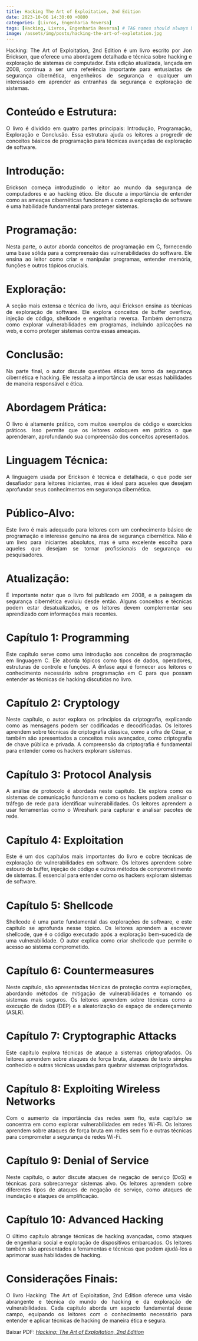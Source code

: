 ```yaml
---
title: Hacking The Art of Exploitation, 2nd Edition
date: 2023-10-06 14:30:00 +0800
categories: [Livros, Engenharia Reversa]
tags: [Hacking, Livros, Engenharia Reversa] # TAG names should always be lowercase
image: /assets/img/posts/hacking-the-art-of-explotation.jpg
---
```


<p align="justify"> Hacking: The Art of Exploitation, 2nd Edition é um livro escrito por Jon Erickson, que oferece uma abordagem detalhada e técnica sobre hacking e exploração de sistemas de computador. Esta edição atualizada, lançada em 2008, continua a ser uma referência importante para entusiastas de segurança cibernética, engenheiros de segurança e qualquer um interessado em aprender as entranhas da segurança e exploração de sistemas.</p>

# Conteúdo e Estrutura:
<p align="justify"> O livro é dividido em quatro partes principais: Introdução, Programação, Exploração e Conclusão. Essa estrutura ajuda os leitores a progredir de conceitos básicos de programação para técnicas avançadas de exploração de software.</p>

# Introdução:
<p align="justify"> Erickson começa introduzindo o leitor ao mundo da segurança de computadores e ao hacking ético. Ele discute a importância de entender como as ameaças cibernéticas funcionam e como a exploração de software é uma habilidade fundamental para proteger sistemas.</p>

# Programação:
<p align="justify"> Nesta parte, o autor aborda conceitos de programação em C, fornecendo uma base sólida para a compreensão das vulnerabilidades do software. Ele ensina ao leitor como criar e manipular programas, entender memória, funções e outros tópicos cruciais.</p>

# Exploração:
<p align="justify"> A seção mais extensa e técnica do livro, aqui Erickson ensina as técnicas de exploração de software. Ele explora conceitos de buffer overflow, injeção de código, shellcode e engenharia reversa. Também demonstra como explorar vulnerabilidades em programas, incluindo aplicações na web, e como proteger sistemas contra essas ameaças.</p>

# Conclusão:
<p align="justify"> Na parte final, o autor discute questões éticas em torno da segurança cibernética e hacking. Ele ressalta a importância de usar essas habilidades de maneira responsável e ética.</p>

# Abordagem Prática:
<p align="justify"> O livro é altamente prático, com muitos exemplos de código e exercícios práticos. Isso permite que os leitores coloquem em prática o que aprenderam, aprofundando sua compreensão dos conceitos apresentados.</p>

# Linguagem Técnica:
<p align="justify"> A linguagem usada por Erickson é técnica e detalhada, o que pode ser desafiador para leitores iniciantes, mas é ideal para aqueles que desejam aprofundar seus conhecimentos em segurança cibernética.</p>

# Público-Alvo:
<p align="justify"> Este livro é mais adequado para leitores com um conhecimento básico de programação e interesse genuíno na área de segurança cibernética. Não é um livro para iniciantes absolutos, mas é uma excelente escolha para aqueles que desejam se tornar profissionais de segurança ou pesquisadores.</p>

# Atualização:
<p align="justify"> É importante notar que o livro foi publicado em 2008, e a paisagem da segurança cibernética evoluiu desde então. Alguns conceitos e técnicas podem estar desatualizados, e os leitores devem complementar seu aprendizado com informações mais recentes.</p>

# Capítulo 1: Programming
<p align="justify"> Este capítulo serve como uma introdução aos conceitos de programação em linguagem C. Ele aborda tópicos como tipos de dados, operadores, estruturas de controle e funções. A ênfase aqui é fornecer aos leitores o conhecimento necessário sobre programação em C para que possam entender as técnicas de hacking discutidas no livro.</p>

# Capítulo 2: Cryptology
<p align="justify"> Neste capítulo, o autor explora os princípios da criptografia, explicando como as mensagens podem ser codificadas e decodificadas. Os leitores aprendem sobre técnicas de criptografia clássica, como a cifra de César, e também são apresentados a conceitos mais avançados, como criptografia de chave pública e privada. A compreensão da criptografia é fundamental para entender como os hackers exploram sistemas.</p>

# Capítulo 3: Protocol Analysis
<p align="justify"> A análise de protocolo é abordada neste capítulo. Ele explora como os sistemas de comunicação funcionam e como os hackers podem analisar o tráfego de rede para identificar vulnerabilidades. Os leitores aprendem a usar ferramentas como o Wireshark para capturar e analisar pacotes de rede.</p>

# Capítulo 4: Exploitation
<p align="justify"> Este é um dos capítulos mais importantes do livro e cobre técnicas de exploração de vulnerabilidades em software. Os leitores aprendem sobre estouro de buffer, injeção de código e outros métodos de comprometimento de sistemas. É essencial para entender como os hackers exploram sistemas de software.</p>

# Capítulo 5: Shellcode
<p align="justify"> Shellcode é uma parte fundamental das explorações de software, e este capítulo se aprofunda nesse tópico. Os leitores aprendem a escrever shellcode, que é o código executado após a exploração bem-sucedida de uma vulnerabilidade. O autor explica como criar shellcode que permite o acesso ao sistema comprometido.</p>

# Capítulo 6: Countermeasures
<p align="justify"> Neste capítulo, são apresentadas técnicas de proteção contra explorações, abordando métodos de mitigação de vulnerabilidades e tornando os sistemas mais seguros. Os leitores aprendem sobre técnicas como a execução de dados (DEP) e a aleatorização de espaço de endereçamento (ASLR).</p>

# Capítulo 7: Cryptographic Attacks
<p align="justify"> Este capítulo explora técnicas de ataque a sistemas criptografados. Os leitores aprendem sobre ataques de força bruta, ataques de texto simples conhecido e outras técnicas usadas para quebrar sistemas criptografados.</p>

# Capítulo 8: Exploiting Wireless Networks
<p align="justify"> Com o aumento da importância das redes sem fio, este capítulo se concentra em como explorar vulnerabilidades em redes Wi-Fi. Os leitores aprendem sobre ataques de força bruta em redes sem fio e outras técnicas para comprometer a segurança de redes Wi-Fi.</p>

# Capítulo 9: Denial of Service
<p align="justify"> Neste capítulo, o autor discute ataques de negação de serviço (DoS) e técnicas para sobrecarregar sistemas alvo. Os leitores aprendem sobre diferentes tipos de ataques de negação de serviço, como ataques de inundação e ataques de amplificação.</p>

# Capítulo 10: Advanced Hacking
<p align="justify"> O último capítulo abrange técnicas de hacking avançadas, como ataques de engenharia social e exploração de dispositivos embarcados. Os leitores também são apresentados a ferramentas e técnicas que podem ajudá-los a aprimorar suas habilidades de hacking.</p>

# Considerações Finais:
<p align="justify"> O livro Hacking: The Art of Exploitation, 2nd Edition oferece uma visão abrangente e técnica do mundo do hacking e da exploração de vulnerabilidades. Cada capítulo aborda um aspecto fundamental desse campo, equipando os leitores com o conhecimento necessário para entender e aplicar técnicas de hacking de maneira ética e segura.</p>


<p> Baixar PDF: <a href="https://repo.zenk-security.com/Magazine%20E-book/Hacking-%20The%20Art%20of%20Exploitation%20(2nd%20ed.%202008)%20-%20Erickson.pdf"><i>Hacking: The Art of Exploitation, 2nd Edition</i></a></p>
